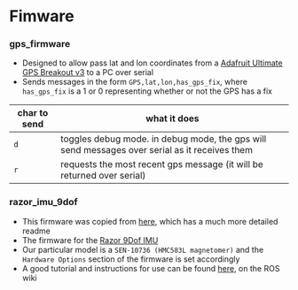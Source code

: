 # Fimware

### gps_firmware

- Designed to allow pass lat and lon coordinates from a [Adafruit Ultimate GPS Breakout v3](https://www.adafruit.com/product/746) to a PC over serial
- Sends messages in the form `GPS,lat,lon,has_gps_fix`, where `has_gps_fix` is a 1 or 0 representing whether or not the GPS has a fix

char to send | what it does
-------------| ------------
`d` | toggles debug mode. in debug mode, the gps will send messages over serial as it receives them
`r` | requests the most recent gps message (it will be returned over serial)

### razor_imu_9dof

- This firmware was copied from [here](https://github.com/KristofRobot/razor_imu_9dof), which has a much more detailed readme
- The firmware for the [Razor 9Dof IMU](https://www.sparkfun.com/products/retired/10736)
- Our particular model is a `SEN-10736 (HMC583L magnetomer)` and the `Hardware Options` section of the firmware is set accordingly 
- A good tutorial and instructions for use can be found [here](http://wiki.ros.org/razor_imu_9dof), on the ROS wiki

